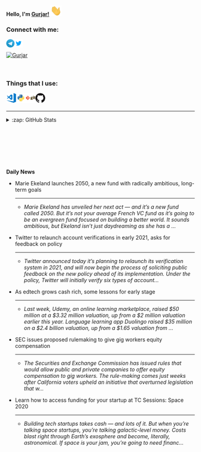 #### Hello, I'm [Gurjar!](https://GurjarKing.github.io) <img src="https://raw.githubusercontent.com/ABSphreak/ABSphreak/master/gifs/Hi.gif" width="30px"></h2>


### Connect with me:

[<img align="left" alt="Gurjar | Telegram" width="22px" src="https://raw.githubusercontent.com/github/explore/80688e429a7d4ef2fca1e82350fe8e3517d3494d/topics/telegram/telegram.png" />][Telegram]
[<img align="left" alt="Gurjar | Twitter" width="22px" src="https://raw.githubusercontent.com/github/explore/80688e429a7d4ef2fca1e82350fe8e3517d3494d/topics/twitter/twitter.png" />][Twitter]
<br >
<br >
<a href="https://github.com/GurjarKing"><img src="https://komarev.com/ghpvc/?username=GurjarKing" alt="Gurjar" /></a> <br />
<br />
<br />
<!-- <br >

![](https://visitor-badge.glitch.me/badge?page_id=GurjarKing)

<br /> -->

### Things that I use:

[<img align="left" alt="Visual Studio Code" width="26px" src="https://raw.githubusercontent.com/github/explore/80688e429a7d4ef2fca1e82350fe8e3517d3494d/topics/visual-studio-code/visual-studio-code.png" />][VSCode]
[<img align="left" alt="Python" width="26px" src="https://raw.githubusercontent.com/github/explore/80688e429a7d4ef2fca1e82350fe8e3517d3494d/topics/python/python.png" />][Python]
[<img align="left" alt="Git" width="26px" src="https://raw.githubusercontent.com/github/explore/80688e429a7d4ef2fca1e82350fe8e3517d3494d/topics/git/git.png" />][Git]
[<img align="left" alt="GitHub" width="26px" src="https://raw.githubusercontent.com/github/explore/78df643247d429f6cc873026c0622819ad797942/topics/github/github.png" />][Github]

<br />
<br />

---
<details>
  <summary>:zap: GitHub Stats</summary>

<img align="left" alt="Gurjar's Github Stats" src="https://github-readme-stats.vercel.app/api?username=GurjarKing&show_icons=true&hide_border=true&count_private=true&include_all_commit=true&theme=algolia" />

</details>

<!-- ### 🔔 My latest tweet
<a href="https://twitter.com/Gurjar_King43" target="_blank">
	<img src="https://github.com/GurjarKing/GurjarKing/raw/master/tweet.png" width="70%" align="center" alt="Click to view on Twitter" title="My latest tweet, as an image"/>
</a> -->
<br>

<pre>

</pre>

<!-- **Quote of the hour:**

{qoth}

~ {qoth_author}
<pre>

</pre> -->
<br>
<pre>


</pre>
<strong>Daily News</strong>
  
  - Marie Ekeland launches 2050, a new fund with radically ambitious, long-term goals
     <hr/>
     
      - *Marie Ekeland has unveiled her next act — and it’s a new fund called 2050. But it’s not your average French VC fund as it’s going to be an evergreen fund focused on building a better world. It sounds ambitious, but Ekeland isn’t just daydreaming as she has a …*
     
  - Twitter to relaunch account verifications in early 2021, asks for feedback on policy
      <hr/>
      
      - *Twitter announced today it’s planning to relaunch its verification system in 2021, and will now begin the process of soliciting public feedback on the new policy ahead of its implementation. Under the policy, Twitter will initially verify six types of account…*
      
  - As edtech grows cash rich, some lessons for early stage
      <hr/>
      
      - *Last week, Udemy, an online learning marketplace, raised $50 million at a $3.32 million valuation, up from a $2 million valuation earlier this year. Language learning app Duolingo raised $35 million on a $2.4 billion valuation, up from a $1.65 valuation from …*
      
  - SEC issues proposed rulemaking to give gig workers equity compensation
      <hr/>
      
      - *The Securities and Exchange Commission has issued rules that would allow public and private companies to offer equity compensation to gig workers. The rule-making comes just weeks after California voters upheld an initiative that overturned legislation that w…*
       
  - Learn how to access funding for your startup at TC Sessions: Space 2020
      <hr/>
       
       - *Building tech startups takes cash — and lots of it. But when you’re talking space startups, you’re talking galactic-level money. Costs blast right through Earth’s exosphere and become, literally, astronomical. If space is your jam, you’re going to need financ…*
      

<br />

[VSCode]: https://code.visualstudio.com/
[Python]: https://www.python.org/
[Git]: https://git-scm.com/
[Github]: https://github.com/
[Telegram]: https://t.me/Gurjar_King/
[Twitter]: https://twitter.com/Gurjar_King43/
